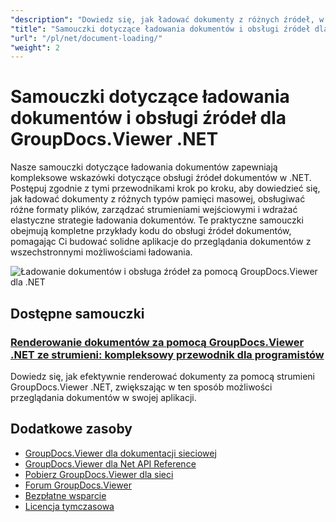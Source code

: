 ```yaml
---
"description": "Dowiedz się, jak ładować dokumenty z różnych źródeł, w tym plików lokalnych, strumieni, adresów URL i pamięci masowej w chmurze, za pomocą narzędzia GroupDocs.Viewer dla platformy .NET."
"title": "Samouczki dotyczące ładowania dokumentów i obsługi źródeł dla GroupDocs.Viewer .NET"
"url": "/pl/net/document-loading/"
"weight": 2
---
```


# Samouczki dotyczące ładowania dokumentów i obsługi źródeł dla GroupDocs.Viewer .NET

Nasze samouczki dotyczące ładowania dokumentów zapewniają kompleksowe wskazówki dotyczące obsługi źródeł dokumentów w .NET. Postępuj zgodnie z tymi przewodnikami krok po kroku, aby dowiedzieć się, jak ładować dokumenty z różnych typów pamięci masowej, obsługiwać różne formaty plików, zarządzać strumieniami wejściowymi i wdrażać elastyczne strategie ładowania dokumentów. Te praktyczne samouczki obejmują kompletne przykłady kodu do obsługi źródeł dokumentów, pomagając Ci budować solidne aplikacje do przeglądania dokumentów z wszechstronnymi możliwościami ładowania.

![Ładowanie dokumentów i obsługa źródeł za pomocą GroupDocs.Viewer dla .NET](/viewer/document-loading/image.png)

## Dostępne samouczki

### [Renderowanie dokumentów za pomocą GroupDocs.Viewer .NET ze strumieni: kompleksowy przewodnik dla programistów](./render-documents-groupdocs-viewer-net-streams/)
Dowiedz się, jak efektywnie renderować dokumenty za pomocą strumieni GroupDocs.Viewer .NET, zwiększając w ten sposób możliwości przeglądania dokumentów w swojej aplikacji.

## Dodatkowe zasoby

- [GroupDocs.Viewer dla dokumentacji sieciowej](https://docs.groupdocs.com/viewer/net/)
- [GroupDocs.Viewer dla Net API Reference](https://reference.groupdocs.com/viewer/net/)
- [Pobierz GroupDocs.Viewer dla sieci](https://releases.groupdocs.com/viewer/net/)
- [Forum GroupDocs.Viewer](https://forum.groupdocs.com/c/viewer/9)
- [Bezpłatne wsparcie](https://forum.groupdocs.com/)
- [Licencja tymczasowa](https://purchase.groupdocs.com/temporary-license/)